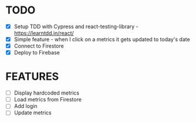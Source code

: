 # TODO

- [x] Setup TDD with Cypress and react-testing-library - https://learntdd.in/react/
- [x] Simple feature - when I click on a metrics it gets updated to today's date
- [x] Connect to Firestore
- [x] Deploy to Firebase

# FEATURES

- [ ] Display hardcoded metrics
- [ ] Load metrics from Firestore
- [ ] Add login
- [ ] Update metrics
